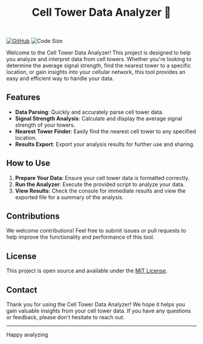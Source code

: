 <h1 align="center">Cell Tower Data Analyzer 🚀</h1>
<br>

[![GitHub](https://img.shields.io/github/license/Armoghan-ul-Mohmin/Cell-Tower-Data-Analyzer)](https://github.com/Armoghan-ul-Mohmin/Cell-Tower-Data-Analyzer/blob/main/LICENSE)
![Code Size](https://img.shields.io/github/languages/code-size/Armoghan-ul-Mohmin/Cell-Tower-Data-Analyzer)

Welcome to the Cell Tower Data Analyzer! This project is designed to help you analyze and interpret data from cell towers. Whether you're looking to determine the average signal strength, find the nearest tower to a specific location, or gain insights into your cellular network, this tool provides an easy and efficient way to handle your data.

## Features

- **Data Parsing**: Quickly and accurately parse cell tower data.
- **Signal Strength Analysis**: Calculate and display the average signal strength of your towers.
- **Nearest Tower Finder**: Easily find the nearest cell tower to any specified location.
- **Results Export**: Export your analysis results for further use and sharing.

## How to Use

1. **Prepare Your Data**: Ensure your cell tower data is formatted correctly.
2. **Run the Analyzer**: Execute the provided script to analyze your data.
3. **View Results**: Check the console for immediate results and view the exported file for a summary of the analysis.

## Contributions

We welcome contributions! Feel free to submit issues or pull requests to help improve the functionality and performance of this tool.

## License

This project is open source and available under the [MIT License](LICENSE).

## Contact

Thank you for using the Cell Tower Data Analyzer! We hope it helps you gain valuable insights from your cell tower data. If you have any questions or feedback, please don't hesitate to reach out.

---

Happy analyzing